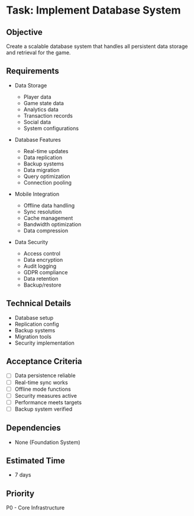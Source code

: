 # Task: Implement Database System

## Objective
Create a scalable database system that handles all persistent data storage and retrieval for the game.

## Requirements
- Data Storage
  * Player data
  * Game state data
  * Analytics data
  * Transaction records
  * Social data
  * System configurations

- Database Features
  * Real-time updates
  * Data replication
  * Backup systems
  * Data migration
  * Query optimization
  * Connection pooling

- Mobile Integration
  * Offline data handling
  * Sync resolution
  * Cache management
  * Bandwidth optimization
  * Data compression

- Data Security
  * Access control
  * Data encryption
  * Audit logging
  * GDPR compliance
  * Data retention
  * Backup/restore

## Technical Details
- Database setup
- Replication config
- Backup systems
- Migration tools
- Security implementation

## Acceptance Criteria
- [ ] Data persistence reliable
- [ ] Real-time sync works
- [ ] Offline mode functions
- [ ] Security measures active
- [ ] Performance meets targets
- [ ] Backup system verified

## Dependencies
- None (Foundation System)

## Estimated Time
- 7 days

## Priority
P0 - Core Infrastructure